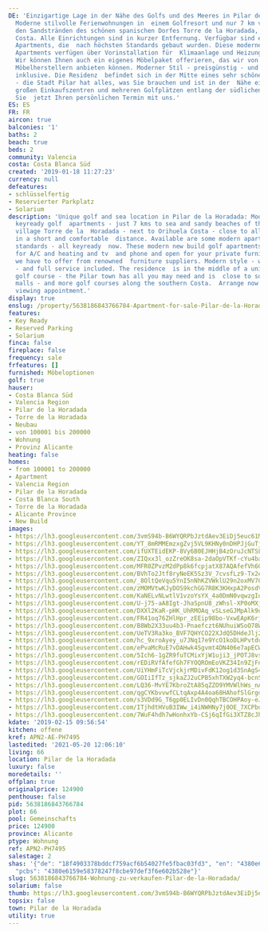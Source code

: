 ```yaml
---
DE: 'Einzigartige Lage in der Nähe des Golfs und des Meeres in Pilar de la Horadada:
  Moderne stilvolle Ferienwohnungen in  einem Golfresort und nur 7 km vom Meer und
  den Sandstränden des schönen spanischen Dorfes Torre de la Horadada,  neben Orihuela
  Costa. Alle Einrichtungen sind in kurzer Entfernung. Verfügbar sind einige moderne
  Apartments, die  nach höchsten Standards gebaut wurden. Diese modernen neu gebauten
  Apartments verfügen über Vorinstallation für  Klimaanlage und Heizung, TV und Telefon.
  Wir können Ihnen auch ein eigenes Möbelpaket offerieren, das wir von  namhaften
  Möbelherstellern anbieten können. Moderner Stil - preisgünstig - und voller Service
  inklusive. Die Residenz  befindet sich in der Mitte eines sehr schönen Golfplatzes
  - die Stadt Pilar hat alles, was Sie brauchen und ist in der  Nähe einer Reihe von
  großen Einkaufszentren und mehreren Golfplätzen entlang der südlichen Costa. Vereinbaren
  Sie  jetzt Ihren persönlichen Termin mit uns.'
ES: ES
FR: FR
aircon: true
balconies: '1'
baths: 2
beach: true
beds: 2
community: Valencia
costa: Costa Blanca Süd
created: '2019-01-18 11:27:23'
currency: null
defeatures:
- schlüsselfertig
- Reservierter Parkplatz
- Solarium
description: 'Unique golf and sea location in Pilar de la Horadada: Modern stylish
  keyready golf  apartments - just 7 kms to sea and sandy beaches of the lovely Spanish
  village Torre de la  Horadada - next to Orihuela Costa - close to all amenities
  in a short and comfortable  distance. Available are some modern apartments - highest
  standards - all keyready  now. These modern new build golf apartments are pre-installed
  for A/C and heating and tv  and phone and open for your private furniture pack which
  we have to offer from renowned  furniture suppliers. Modern style - well priced
  - and full service included. The residence  is in the middle of a unique lovely
  golf course - the Pilar town has all you may need and is  close to some huge shopping
  malls - and more golf courses along the southern Costa.  Arrange now your personal
  viewing appointment.'
display: true
enslug: /property/5638186843766784-Apartment-for-sale-Pilar-de-la-Horadada/
features:
- Key Ready
- Reserved Parking
- Solarium
finca: false
fireplace: false
frequency: sale
frfeatures: []
furnished: Möbeloptionen
golf: true
hauser:
- Costa Blanca Süd
- Valencia Region
- Pilar de la Horadada
- Torre de la Horadada
- Neubau
- von 100001 bis 200000
- Wohnung
- Provinz Alicante
heating: false
homes:
- from 100001 to 200000
- Apartment
- Valencia Region
- Pilar de la Horadada
- Costa Blanca South
- Torre de la Horadada
- Alicante Province
- New Build
images:
- https://lh3.googleusercontent.com/3vmS94b-B6WYQRPbJztdAev3EiDj5euc61Mt-kPs9ccj_zO227gD0VeGNITQeAsY1fHDzOuKSMbgxGYnOx7k=w640-rj-e30-l100
- https://lh3.googleusercontent.com/YT_8mRMMEmzxgZvj5VL9KHNy0nDHPJjGuTjyinq0_Ol-R6vYC7x2CZ7bnBaUMti0ZyCTD4T_ZV5ish1ZDj6M3g=w640-rj-e30-l100
- https://lh3.googleusercontent.com/ifUXTEidEKP-8Vy6B0EJHHjB4zOruJcNTSLKnb4BVlpMikVABXTOm9W3i4kVXQp1W0XnKsqOtmH2l3QIdqqHqg=w640-rj-e30-l100
- https://lh3.googleusercontent.com/ZIQxx3l_ozZreOK8sa-2daOpVTKf-cYu4banWdTkEN4_mNF14MsG74qrKCiGfPxqyqdNiP0AKYjdYK5ogjm3Ag=w640-rj-e30-l100
- https://lh3.googleusercontent.com/MFR0ZPvzM2dPp8k6fcpjatX87AQAfefVh6OakSbfbZEDDblcVdGAOSW8kQ0XyLvqDUNS_EuXHLoxudezr1bA8g=w640-rj-e30-l100
- https://lh3.googleusercontent.com/BVhTo2Jtf8ryNeEK5Sz3V_7cvsfLz9-Tx2e6ylcZCVsxw0ZE8XxWilAtKFTGyMJpPGSmIcFkYpYEMlDEUx7W=w640-rj-e30-l100
- https://lh3.googleusercontent.com/_8OltQeVqu5YnI5nNhKZVWklU29n2oxMV70t5uIS-TLi6kWId9gSlhAkIu19Te22hYoLyaO8sOleiAdwjwWWUQ=w640-rj-e30-l100
- https://lh3.googleusercontent.com/zMOMVtwKJyDOS9kchGG7R8K3KHxpA2PosdVBC08QHZOPjZ3NdYq0QkXm5XJCfJjH86qc9WrjSTAIO3OJTq1Y=w640-rj-e30-l100
- https://lh3.googleusercontent.com/KaNELvNLwtlV1vzoYsYX_4a0DmN0vqwzgIo8i5pVdfWsiFk2PIzYU84fxwB822mxwaZ7tsFSfHQokI8rewDb=w640-rj-e30-l100
- https://lh3.googleusercontent.com/U-j75-aA8Igt-JhaSpnU8_zWhsl-XP0oMXjXdqAWL5RTEemntd4nhLA5qCkgCr1XD-seNLuhukfr-12rxRHb=w640-rj-e30-l100
- https://lh3.googleusercontent.com/DXXl2KaR-pHK_UhRMOAq_vSLseGJMpAlk9oaMwU6Dw7NGZw2AtlxN_DJNQgTCFZIaocSZ-R4Z15yCY_jDtKq3w=w640-rj-e30-l100
- https://lh3.googleusercontent.com/FR41oq76ZHlHpr_zEEip98bo-VxwEApK6rjUP_1ZGxSY0KUXWVRBt2ZAwt5TSHwVHHGkLfYugdpp8w5Mzc6vdg=w640-rj-e30-l100
- https://lh3.googleusercontent.com/B8Wb2X33uu4b3-Pnaefczt6NUhuiWSoO78WH6VB_1Tw8Ed7ALJ7KnGa_DNWI7K-lIEwkqFgczRvxtOeP9ImNcQ=w640-rj-e30-l100
- https://lh3.googleusercontent.com/UeTV3Ra3ko_BVF7QHYCO22XJdQ5DHdeJlj2sYSxcTfsIEEFtHndmxu80QBmL7eIepKv7g-VFk0MKya8TVGOJ=w640-rj-e30-l100
- https://lh3.googleusercontent.com/hc_9xroAyey_u7JNq17e9YcO1koDLHPvtduWTNR2n4r5WGgeFDm9G020-6n3swWUqkKUNv8JIXx87rULJ6HBUA=w640-rj-e30-l100
- https://lh3.googleusercontent.com/ePvaMcRuE7vDAHwk4Sgvmt4DN406e7apECWzXjC_epK7xUI968ueZbmGeOmFdCpjakkjg1nSvNL0WQBJrPQ=w640-rj-e30-l100
- https://lh3.googleusercontent.com/5Ich6-1gZR9fuTCMixYjW1uji3_jPOTJ8vsNap8bc180ehsvIrxM9VjKyehkedCsTQWDU7HiwH_Y8J7SxlKx=w640-rj-e30-l100
- https://lh3.googleusercontent.com/rEDiRVfAfefGh7FYOQROmEoVKZ34In9ZjFnuoYXTd3Slgsnpqs7U3rCPF5u5OaYe8K3Q2v4zhMO-0ZDA7ixIOA=w640-rj-e30-l100
- https://lh3.googleusercontent.com/UiYHmFiTcVjckjrMDivFdK12og1d3SnAgS4ou71xGEvnhtzp-FSULfuaq-PIb8DKzuUHJT5WXCFsIR7yIqQ=w640-rj-e30-l100
- https://lh3.googleusercontent.com/GOIiIfTz_sjkaZJ2uCPB5xhTXW2yq4-bcnSQkQc8J-QUC9lLgLySxuto5aRoSsR2jdk_CWwmXgPBWHfj1-8j=w640-rj-e30-l100
- https://lh3.googleusercontent.com/LQ36-MvYE7KbroZtA85qZZO9YMVWlhWs_nAAwYRCkk9OgjKCvN3TE0_amub0OnAC7RTWwlpd3na5atwuLaD5=w640-rj-e30-l100
- https://lh3.googleusercontent.com/qgCYKbvvwfCLtqAxp4A4oa68HAhofSlGrgdFHGzQB2m5cFQlQ56xFEx0hlk6B8e4PGfE4uwqmA_kq22kqUs=w640-rj-e30-l100
- https://lh3.googleusercontent.com/s3VDd9G_T6gp0ELIvDn0QqhTBCOHPAoy-eJNVvfztScNoUfbt2lF2XobKZ3E4RVlk51LmXqzqGGtshTsXwN3=w640-rj-e30-l100
- https://lh3.googleusercontent.com/ITjhdtHVuB3IWw_i4iNWHNy7j0OE_7XCPbqJq2SLB-gq0IdU9mrI23ad5WyYv1FxAfNUpUy45APp6dbow7u96w=w640-rj-e30-l100
- https://lh3.googleusercontent.com/7WuF4hdh7wHonhxYb-CSj6qIfGi3XTZ8cJh5Z706bDwiPhrnNkH27YEnvkX-gjHFzpxhAuO9rqANQKpn_r6B=w640-rj-e30-l100
kdate: '2019-02-15 09:56:54'
kitchen: offene
kref: APN2-AE-PH7495
lastedited: '2021-05-20 12:06:10'
living: 66
location: Pilar de la Horadada
luxury: false
moredetails: ''
offplan: true
originalprice: 124900
penthouse: false
pid: 5638186843766784
plot: 66
pool: Gemeinschafts
price: 124900
province: Alicante
ptype: Wohnung
ref: APN2-PH7495
salestage: 2
shas: '{"de": "18f4903378bddcf759acf6b54027fe5fbac03fd3", "en": "4380e6159e58378247f8cbe97def3f6e602b528e",
  "pcbs": "4380e6159e58378247f8cbe97def3f6e602b528e"}'
slug: 5638186843766784-Wohnung-zu-verkaufen-Pilar-de-la-Horadada/
solarium: false
thumb: https://lh3.googleusercontent.com/3vmS94b-B6WYQRPbJztdAev3EiDj5euc61Mt-kPs9ccj_zO227gD0VeGNITQeAsY1fHDzOuKSMbgxGYnOx7k=w400-h240-n-rj-e30-l100
topsix: false
town: Pilar de la Horadada
utility: true
---
```

